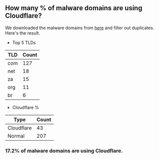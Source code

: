## How many % of malware domains are using Cloudflare?


We downloaded the malware domains from [here](https://urlhaus.abuse.ch) and filter out duplicates.
Here's the result.


[//]: # (start replacement)


- Top 5 TLDs

| TLD | Count |
| --- | --- |
| com | 127 |
| net | 18 |
| za | 15 |
| org | 11 |
| br | 6 |


- Cloudflare %

| Type | Count |
| --- | --- |
| Cloudflare | 43 |
| Normal | 207 |


### 17.2% of malware domains are using Cloudflare.